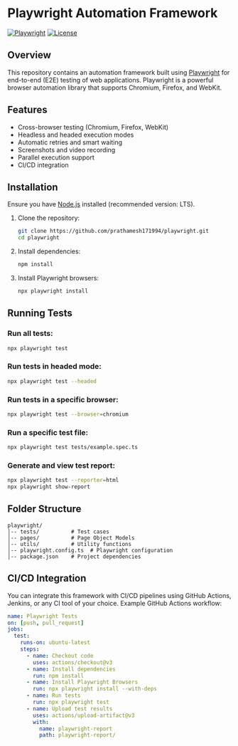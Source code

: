 # Playwright Automation Framework

[![Playwright](https://img.shields.io/badge/Playwright-E2E%20Testing-green)](https://playwright.dev/)
[![License](https://img.shields.io/github/license/prathamesh171994/playwright)](LICENSE)

## Overview
This repository contains an automation framework built using [Playwright](https://playwright.dev/) for end-to-end (E2E) testing of web applications. Playwright is a powerful browser automation library that supports Chromium, Firefox, and WebKit.

## Features
- Cross-browser testing (Chromium, Firefox, WebKit)
- Headless and headed execution modes
- Automatic retries and smart waiting
- Screenshots and video recording
- Parallel execution support
- CI/CD integration

## Installation
Ensure you have [Node.js](https://nodejs.org/) installed (recommended version: LTS).

1. Clone the repository:
   ```sh
   git clone https://github.com/prathamesh171994/playwright.git
   cd playwright
   ```
2. Install dependencies:
   ```sh
   npm install
   ```
3. Install Playwright browsers:
   ```sh
   npx playwright install
   ```

## Running Tests
### Run all tests:
```sh
npx playwright test
```

### Run tests in headed mode:
```sh
npx playwright test --headed
```

### Run tests in a specific browser:
```sh
npx playwright test --browser=chromium
```

### Run a specific test file:
```sh
npx playwright test tests/example.spec.ts
```

### Generate and view test report:
```sh
npx playwright test --reporter=html
npx playwright show-report
```

## Folder Structure
```
playwright/
│-- tests/          # Test cases
│-- pages/          # Page Object Models
│-- utils/          # Utility functions
│-- playwright.config.ts  # Playwright configuration
│-- package.json    # Project dependencies
```

## CI/CD Integration
You can integrate this framework with CI/CD pipelines using GitHub Actions, Jenkins, or any CI tool of your choice. Example GitHub Actions workflow:

```yaml
name: Playwright Tests
on: [push, pull_request]
jobs:
  test:
    runs-on: ubuntu-latest
    steps:
      - name: Checkout code
        uses: actions/checkout@v3
      - name: Install dependencies
        run: npm install
      - name: Install Playwright Browsers
        run: npx playwright install --with-deps
      - name: Run tests
        run: npx playwright test
      - name: Upload test results
        uses: actions/upload-artifact@v3
        with:
          name: playwright-report
          path: playwright-report/